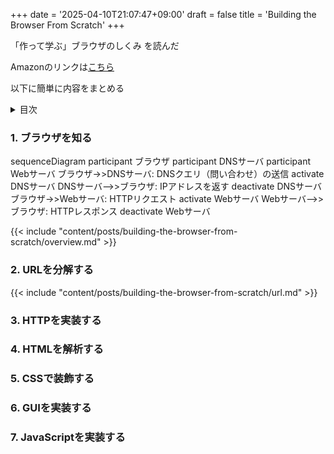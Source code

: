 +++
date = '2025-04-10T21:07:47+09:00'
draft = false
title = 'Building the Browser From Scratch'
+++

「作って学ぶ」ブラウザのしくみ を読んだ

Amazonのリンクは[こちら](https://www.amazon.co.jp/dp/4297145464?ref=ppx_yo2ov_dt_b_fed_asin_title)

以下に簡単に内容をまとめる

<details>
<summary>目次</summary>

- [1. ブラウザを知る](#1-ブラウザを知る)
- [2. URLを分解する](#2-urlを分解する)
- [3. HTTPを実装する](#3-httpを実装する)
- [4. HTMLを解析する](#4-htmlを解析する)
- [5. CSSで装飾する](#5-cssで装飾する)
- [6. GUIを実装する](#6-guiを実装する)
- [7. JavaScriptを実装する](#7-javascriptを実装する)

</details>

### 1. ブラウザを知る

<div class="mermaid">
sequenceDiagram
    participant ブラウザ
    participant DNSサーバ
    participant Webサーバ
    ブラウザ->>DNSサーバ: DNSクエリ（問い合わせ）の送信
    activate DNSサーバ
    DNSサーバ-->>ブラウザ: IPアドレスを返す
    deactivate DNSサーバ
    ブラウザ->>Webサーバ: HTTPリクエスト
    activate Webサーバ
    Webサーバ-->>ブラウザ: HTTPレスポンス
    deactivate Webサーバ
</div>

{{< include "content/posts/building-the-browser-from-scratch/overview.md" >}}

### 2. URLを分解する

{{< include "content/posts/building-the-browser-from-scratch/url.md" >}}

### 3. HTTPを実装する

### 4. HTMLを解析する

### 5. CSSで装飾する

### 6. GUIを実装する

### 7. JavaScriptを実装する



